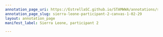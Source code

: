 ```yaml
---
annotation_page_uri: https://EstrellaSC.github.io/STAMWWA/annotations/sierra-leone-participant-2-canvas-1-02-29.json
annotation_page_slug: sierra-leone-participant-2-canvas-1-02-29
layout: annotation_page
manifest_label: Sierra Leone, participant 2

---
```

